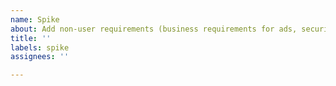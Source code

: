```yaml
---
name: Spike
about: Add non-user requirements (business requirements for ads, security for JWT...)
title: ''
labels: spike
assignees: ''

---
```

